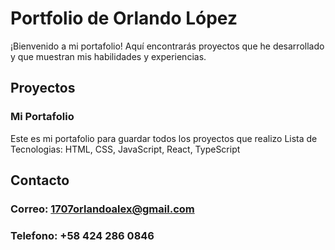 # Portfolio de Orlando López
¡Bienvenido a mi portafolio! Aquí encontrarás proyectos que he desarrollado y que muestran mis habilidades y experiencias.
## Proyectos
### Mi Portafolio
Este es mi portafolio para guardar todos los proyectos que realizo
Lista de Tecnologias: HTML, CSS, JavaScript, React, TypeScript
## Contacto
### Correo: 1707orlandoalex@gmail.com
### Telefono: +58 424 286 0846
